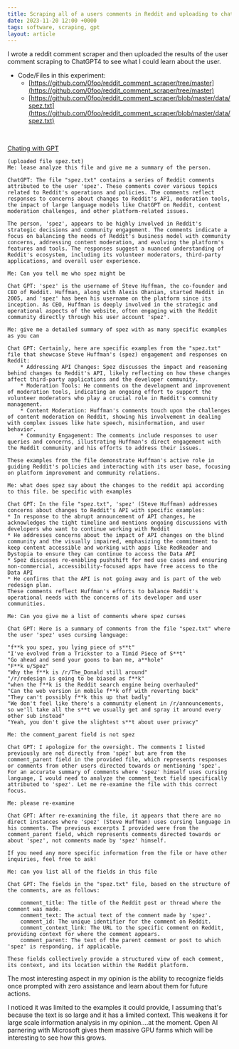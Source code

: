 ```yaml
---
title: Scraping all of a users comments in Reddit and uploading to chatgpt
date: 2023-11-20 12:00 +0000
tags: software, scraping, gpt
layout: article
---
```


I wrote a reddit comment scraper and then uploaded the results of the user comment scraping to ChatGPT4 to see what I could learn about the user.


* Code/Files in this experiment:
    * [https://github.com/0foo/reddit_comment_scraper/tree/master](https://github.com/0foo/reddit_comment_scraper/tree/master)
    * [https://github.com/0foo/reddit_comment_scraper/blob/master/data/spez.txt](https://github.com/0foo/reddit_comment_scraper/blob/master/data/spez.txt)

<br/>


<u> Chating with GPT </u>

```
(uploaded file spez.txt)
Me: lease analyze this file and give me a summary of the person.
```

<!--more-->


```
ChatGPT: The file "spez.txt" contains a series of Reddit comments attributed to the user 'spez'. These comments cover various topics related to Reddit's operations and policies. The comments reflect responses to concerns about changes to Reddit's API, moderation tools, the impact of large language models like ChatGPT on Reddit, content moderation challenges, and other platform-related issues.

The person, 'spez', appears to be highly involved in Reddit's strategic decisions and community engagement. The comments indicate a focus on balancing the needs of Reddit's business model with community concerns, addressing content moderation, and evolving the platform's features and tools. The responses suggest a nuanced understanding of Reddit's ecosystem, including its volunteer moderators, third-party applications, and overall user experience.
```

```
Me: Can you tell me who spez might be
```

```
Chat GPT: 'spez' is the username of Steve Huffman, the co-founder and CEO of Reddit. Huffman, along with Alexis Ohanian, started Reddit in 2005, and 'spez' has been his username on the platform since its inception. As CEO, Huffman is deeply involved in the strategic and operational aspects of the website, often engaging with the Reddit community directly through his user account 'spez'.
```

```
Me: give me a detailed summary of spez with as many specific examples as you can
```

```
Chat GPT: Certainly, here are specific examples from the "spez.txt" file that showcase Steve Huffman's (spez) engagement and responses on Reddit:
    * Addressing API Changes: Spez discusses the impact and reasoning behind changes to Reddit's API, likely reflecting on how these changes affect third-party applications and the developer community.
    * Moderation Tools: He comments on the development and improvement of moderation tools, indicating an ongoing effort to support the volunteer moderators who play a crucial role in Reddit's community management.
    * Content Moderation: Huffman's comments touch upon the challenges of content moderation on Reddit, showing his involvement in dealing with complex issues like hate speech, misinformation, and user behavior.
    * Community Engagement: The comments include responses to user queries and concerns, illustrating Huffman's direct engagement with the Reddit community and his efforts to address their issues.

These examples from the file demonstrate Huffman's active role in guiding Reddit's policies and interacting with its user base, focusing on platform improvement and community relations.
```

```
Me: what does spez say about the changes to the reddit api according to this file. be specific with examples
```

```
Chat GPT: In the file "spez.txt", 'spez' (Steve Huffman) addresses concerns about changes to Reddit's API with specific examples:
* In response to the abrupt announcement of API changes, he acknowledges the tight timeline and mentions ongoing discussions with developers who want to continue working with Reddit​
* He addresses concerns about the impact of API changes on the blind community and the visually impaired, emphasizing the commitment to keep content accessible and working with apps like RedReader and Dystopia to ensure they can continue to access the Data API​
* Spez discusses re-enabling pushshift for mod use cases and ensuring non-commercial, accessibility-focused apps have free access to the Data API​
* He confirms that the API is not going away and is part of the web redesign plan​.
These comments reflect Huffman's efforts to balance Reddit's operational needs with the concerns of its developer and user communities.
```


```
Me: Can you give me a list of comments where spez curses
```

```
Chat GPT: Here is a summary of comments from the file "spez.txt" where the user 'spez' uses cursing language:

"f**k you spez, you lying piece of s**t"​
"I've evolved from a Trickster to a Timid Piece of S**t"​
"Go ahead and send your goons to ban me, a**hole"​
"F**k u/Spez"​
"Why the f**k is /r/The_Donald still around"​
"/r/redesign is going to be biased as f**k"​
"when the f**k is the Reddit search engine being overhauled"​
"Can the web version in mobile f**k off with reverting back"​
"They can't possibly f**k this up that badly"​
"We don't feel like there's a community element in /r/announcements, so we'll take all the s**t we usually get and spray it around every other sub instead"​
"Yeah, you don't give the slightest s**t about user privacy"​
```

```
Me: the comment_parent field is not spez
```


```
Chat GPT: I apologize for the oversight. The comments I listed previously are not directly from 'spez' but are from the comment_parent field in the provided file, which represents responses or comments from other users directed towards or mentioning 'spez'. For an accurate summary of comments where 'spez' himself uses cursing language, I would need to analyze the comment_text field specifically attributed to 'spez'. Let me re-examine the file with this correct focus.
```


```
Me: please re-examine
```

```
Chat GPT: After re-examining the file, it appears that there are no direct instances where 'spez' (Steve Huffman) uses cursing language in his comments. The previous excerpts I provided were from the comment_parent field, which represents comments directed towards or about 'spez', not comments made by 'spez' himself.

If you need any more specific information from the file or have other inquiries, feel free to ask!
```

```
Me: can you list all of the fields in this file
```

```
Chat GPT: The fields in the "spez.txt" file, based on the structure of the comments, are as follows:

    comment_title: The title of the Reddit post or thread where the comment was made.
    comment_text: The actual text of the comment made by 'spez'.
    comment_id: The unique identifier for the comment on Reddit.
    comment_context_link: The URL to the specific comment on Reddit, providing context for where the comment appears.
    comment_parent: The text of the parent comment or post to which 'spez' is responding, if applicable.

These fields collectively provide a structured view of each comment, its context, and its location within the Reddit platform.
```


The most interesting aspect in my opinion is the ability to recognize fields once prompted with zero assistance and learn about them for future actions. 

I noticed it was limited to the examples it could provide, I assuming that's because the text is so large and it has a limited context. 
This weakens it for large scale information analysis in my opinion....at the moment.
Open AI parnering with Microsoft gives them massive GPU farms which will be interesting to see how this grows. 
